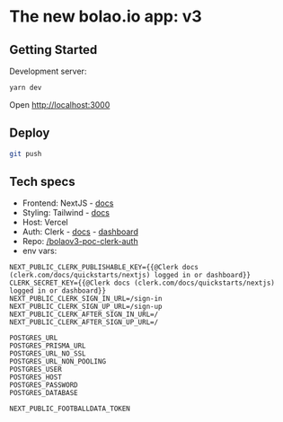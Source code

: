 # The new bolao.io app: v3

## Getting Started

Development server:

```bash
yarn dev
```

Open [http://localhost:3000](http://localhost:3000)

## Deploy

```bash
git push
```

## Tech specs

- Frontend: NextJS - [docs](https://nextjs.org/docs)
- Styling: Tailwind - [docs](https://tailwindcss.com/docs/installation)
- Host: Vercel
- Auth: Clerk - [docs](https://clerk.com/docs/references/nextjs/overview) - [dashboard](https://dashboard.clerk.com/)
- Repo: [/bolaov3-poc-clerk-auth](https://github.com/kevinch/bolaov3-poc-clerk-auth)
- env vars:

```
NEXT_PUBLIC_CLERK_PUBLISHABLE_KEY={{@Clerk docs (clerk.com/docs/quickstarts/nextjs) logged in or dashboard}}
CLERK_SECRET_KEY={{@Clerk docs (clerk.com/docs/quickstarts/nextjs) logged in or dashboard}}
NEXT_PUBLIC_CLERK_SIGN_IN_URL=/sign-in
NEXT_PUBLIC_CLERK_SIGN_UP_URL=/sign-up
NEXT_PUBLIC_CLERK_AFTER_SIGN_IN_URL=/
NEXT_PUBLIC_CLERK_AFTER_SIGN_UP_URL=/

POSTGRES_URL
POSTGRES_PRISMA_URL
POSTGRES_URL_NO_SSL
POSTGRES_URL_NON_POOLING
POSTGRES_USER
POSTGRES_HOST
POSTGRES_PASSWORD
POSTGRES_DATABASE

NEXT_PUBLIC_FOOTBALLDATA_TOKEN
```

